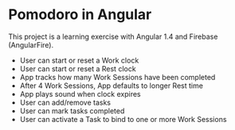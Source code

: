 # Pomodoro in Angular

This project is a learning exercise with Angular 1.4 and Firebase (AngularFire).

* User can start or reset a Work clock
* User can start or reset a Rest clock
* App tracks how many Work Sessions have been completed
* After 4 Work Sessions, App defaults to longer Rest time
* App plays sound when clock expires
* User can add/remove tasks
* User can mark tasks completed
* User can activate a Task to bind to one or more Work Sessions

